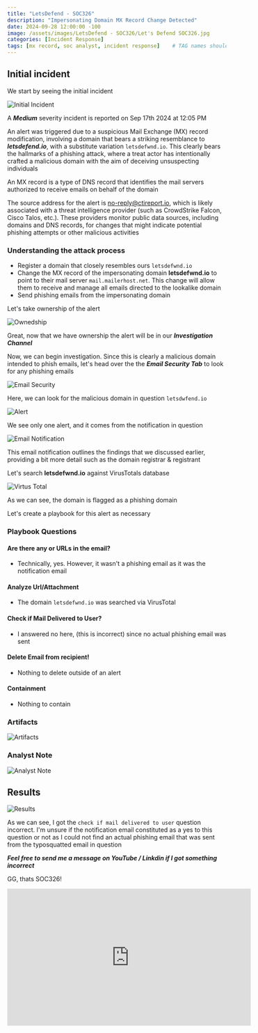 ```yaml
--- 
title: "LetsDefend - SOC326"
description: "Impersonating Domain MX Record Change Detected"
date: 2024-09-28 12:00:00 -100
image: /assets/images/LetsDefend - SOC326/Let's Defend SOC326.jpg
categories: [Incident Response]
tags: [mx record, soc analyst, incident response]    # TAG names should always be lowercase
---
```


## Initial incident

We start by seeing the initial incident

![Initial Incident](/assets/images/LetsDefend%20-%20SOC326/Initial%20Incident.png)

A ***Medium*** severity incident is reported on Sep 17th 2024 at 12:05 PM

An alert was triggered due to a suspicious Mail Exchange (MX) record modification, involving a domain that bears a striking resemblance to ***letsdefend.io***, with a substitute variation `letsdefwnd.io`. This clearly bears the hallmarks of a phishing attack, where a treat actor has intentionally crafted a malicious domain with the aim of deceiving unsuspecting individuals

An MX record is a type of DNS record that identifies the mail servers authorized to receive emails on behalf of the domain

The source address for the alert is no-reply@ctireport.io, which is likely associated with a threat intelligence provider (such as CrowdStrike Falcon, Cisco Talos, etc.). These providers monitor public data sources, including domains and DNS records, for changes that might indicate potential phishing attempts or other malicious activities

### Understanding the attack process

- Register a domain that closely resembles ours `letsdefwnd.io`
- Change the MX record of the impersonating domain **letsdefwnd.io** to point to their mail server `mail.mailerhost.net`. This change will allow them to receive and manage all emails directed to the lookalike domain
- Send phishing emails from the impersonating domain

Let's take ownership of the alert

![Ownedship](/assets/images/LetsDefend%20-%20SOC326/Ownership.png)

Great, now that we have ownership the alert will be in our ***Investigation Channel***

Now, we can begin investigation. Since this is clearly a malicious domain intended to phish emails, let's head over the the ***Email Security Tab*** to look for any phishing emails

![Email Security](/assets/images/LetsDefend%20-%20SOC326/Email%20Security.png)

Here, we can look for the malicious domain in question `letsdwfend.io`

![Alert](/assets/images/LetsDefend%20-%20SOC326/Alert.png)

We see only one alert, and it comes from the notification in question

![Email Notification](/assets/images/LetsDefend%20-%20SOC326/Email%20Notification.png)

This email notification outlines the findings that we discussed earlier, providing a bit more detail such as the domain registrar & registrant

Let's search **letsdefwnd.io** against VirusTotals database

![Virtus Total](/assets/images/LetsDefend%20-%20SOC326/Virus%20Total.png)

As we can see, the domain is flagged as a phishing domain

Let's create a playbook for this alert as necessary

### Playbook Questions

#### Are there any  or URLs in the email?

- Technically, yes. However, it wasn't a phishing email as it was the notification email

#### Analyze Url/Attachment

- The domain `letsdefwnd.io` was searched via VirusTotal

#### Check if Mail Delivered to User?

- I answered no here, (this is incorrect) since no actual phishing email was sent

#### Delete Email from recipient!

- Nothing to delete outside of an alert

#### Containment

- Nothing to contain

### Artifacts

![Artifacts](/assets/images/LetsDefend%20-%20SOC326/Artifacts%20-%20Copy.png)

### Analyst Note

![Analyst Note](/assets/images/LetsDefend%20-%20SOC326/Notes.png)

## Results

![Results](/assets/images/LetsDefend%20-%20SOC326/Results.png)

As we can see, I got the `check if mail delivered to user` question incorrect. I'm unsure if the notification email constituted as a yes to this question or not as I could not find an actual phishing email that was sent from the typosquatted email in question

***Feel free to send me a message on YouTube / Linkdin if I got something incorrect***

GG, thats SOC326!

<iframe width="560" height="315" src="https://www.youtube.com/watch?v=n3bTs4HTpak" frameborder="0" allowfullscreen></iframe>
